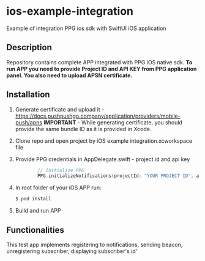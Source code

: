 # ios-example-integration

Example of integration PPG ios sdk with SwiftUI iOS application

## Description

Repository contains complete APP integrated with PPG iOS native sdk.
**To run APP you need to provide Project ID and API KEY from PPG application panel. You also need to upload APSN certificate.**

## Installation
1. Generate certificate and upload it - https://docs.pushpushgo.company/application/providers/mobile-push/apns
    **IMPORTANT** - While generating certificate, you should provide the same bundle ID as it is provided in Xcode.
2. Clone repo and open project by iOS example integration.xcworkspace file
3. Provide PPG credentials in AppDelegate.swift - project id and api key

   ```swift
           // Initialize PPG
           PPG.initializeNotifications(projectId: "YOUR PROJECT ID", apiToken: "YOUR API KEY")
   ```
4. In root folder of your iOS APP run:
   ```bash
   $ pod install
   ```
6. Build and run APP

## Functionalities

This test app implements registering to notifications, sending beacon, unregistering subscriber, displaying subscriber's id'
